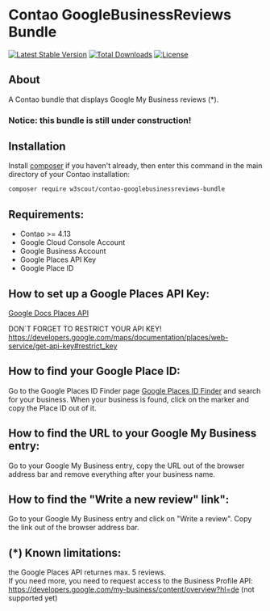 
# Contao GoogleBusinessReviews Bundle

[![Latest Stable Version](https://poser.pugx.org/w3scout/contao-googlebusinessreviews-bundle/v/stable)](https://packagist.org/packages/w3scout/contao-memberredirect-bundle)
[![Total Downloads](https://poser.pugx.org/w3scout/contao-googlebusinessreviews-bundle/downloads)](https://packagist.org/packages/w3scout/contao-memberredirect-bundle)
[![License](https://poser.pugx.org/w3scout/contao-googlebusinessreviews-bundle/license)](https://packagist.org/packages/w3scout/contao-memberredirect-bundle)

## About
A Contao bundle that displays Google My Business reviews (*).

### Notice: this bundle is still under construction!

## Installation
Install [composer](https://getcomposer.org) if you haven't already, then enter this command in the main directory of your Contao installation:
```sh
composer require w3scout/contao-googlebusinessreviews-bundle
```

## Requirements:
- Contao >= 4.13
- Google Cloud Console Account
- Google Business Account
- Google Places API Key
- Google Place ID

## How to set up a Google Places API Key:
[Google Docs Places API](https://developers.google.com/maps/documentation/places/web-service/get-api-key)

DON´T FORGET TO RESTRICT YOUR API KEY!<br>https://developers.google.com/maps/documentation/places/web-service/get-api-key#restrict_key

## How to find your Google Place ID:
Go to the Google Places ID Finder page [Google Places ID Finder](https://developers.google.com/maps/documentation/javascript/examples/places-placeid-finder) and search for your business. When your business is found, click on the marker and copy the Place ID out of it.

## How to find the URL to your Google My Business entry:
Go to your Google My Business entry, copy the URL out of the browser address bar and remove everything after your business name.

## How to find the "Write a new review" link":
Go to your Google My Business entry and click on "Write a review". Copy the link out of the browser address bar.

## (*) Known limitations:
the Google Places API returnes max. 5 reviews.<br>
If you need more, you need to request access to the Business Profile API: https://developers.google.com/my-business/content/overview?hl=de (not supported yet)
